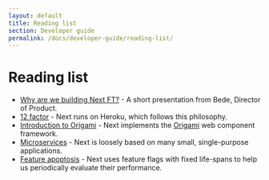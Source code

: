```yaml
---
layout: default
title: Reading list 
section: Developer guide
permalink: /docs/developer-guide/reading-list/
---
```


# Reading list 

- [Why are we building Next FT?](https://youtu.be/JYDe1rNiml4?t=20m44s) - A short presentation from Bede, Director of Product.
- [12 factor](http://12factor.net) - Next runs on Heroku, which follows this philosophy.
- [Introduction to Origami](https://www.youtube.com/watch?v=oHB74_vQPrU) - Next
  implements the [Origami](http://origami.ft.com) web component framework.
- [Microservices](http://martinfowler.com/articles/microservices.html) - Next is loosely based on many small, single-purpose applications. 
- [Feature apoptosis](http://matt.chadburn.co.uk/notes/apoptosis.html) - Next uses feature flags with fixed life-spans to help us periodically evaluate their performance.
